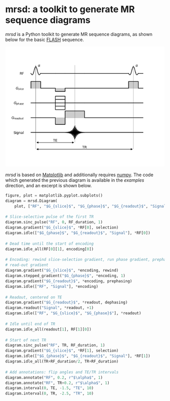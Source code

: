 # mrsd: a toolkit to generate MR sequence diagrams

*mrsd* is a Python toolkit to generate MR sequence diagrams, as shown below for the basic [FLASH](https://onlinelibrary.wiley.com/doi/10.1002/mrm.1910030217) sequence.

![FLASH sequence diagram generated with mrsd](flash.png)

*mrsd* is based on [Matplotlib](https://matplotlib.org/) and additionally requires [numpy](https://numpy.org/). The code which generated the previous diagram is available in the *examples* direction, and an excerpt is shown below.

```python
figure, plot = matplotlib.pyplot.subplots()
diagram = mrsd.Diagram(
    plot, ["RF", "$G_{slice}$", "$G_{phase}$", "$G_{readout}$", "Signal"])

# Slice-selective pulse of the first TR
diagram.sinc_pulse("RF", 0, RF_duration, 1)
diagram.gradient("$G_{slice}$", *RF[0], selection)
diagram.idle(["$G_{phase}$", "$G_{readout}$", "Signal"], *RF[0])

# Dead time until the start of encoding
diagram.idle_all(RF[0][1], encoding[0])

# Encoding: rewind slice-selection gradient, run phase gradient, prephase
# read-out gradient
diagram.gradient("$G_{slice}$", *encoding, rewind)
diagram.stepped_gradient("$G_{phase}$", *encoding, 1)
diagram.gradient("$G_{readout}$", *encoding, prephasing)
diagram.idle(["RF", "Signal"], *encoding)

# Readout, centered on TE
diagram.gradient("$G_{readout}$", *readout, dephasing)
diagram.readout("Signal", *readout, +1)
diagram.idle(["RF", "$G_{slice}$", "$G_{phase}$"], *readout)

# Idle until end of TR
diagram.idle_all(readout[1], RF[1][0])

# Start of next TR
diagram.sinc_pulse("RF", TR, RF_duration, 1)
diagram.gradient("$G_{slice}$", *RF[1], selection)
diagram.idle(["$G_{phase}$", "$G_{readout}$", "Signal"], *RF[1])
diagram.idle_all(TR+RF_duration/2, TR+RF_duration)

# Add annotations: flip angles and TE/TR intervals
diagram.annotate("RF", 0.2, r"$\alpha$", 1)
diagram.annotate("RF", TR+0.2, r"$\alpha$", 1)
diagram.interval(0, TE, -1.5, "TE", 10)
diagram.interval(0, TR, -2.5, "TR", 10)
```
